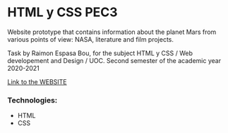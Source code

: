 # HTML y CSS PEC3


Website prototype that contains information about the planet Mars from various points of view: NASA, literature and film projects.

Task by Raimon Espasa Bou, for the subject HTML y CSS / Web developement and Design / UOC.
Second semester of the academic year 2020-2021

[Link to the WEBSITE](https://raiesbo.github.io/html&css_pec3/index.html)


### Technologies:

- HTML
- CSS